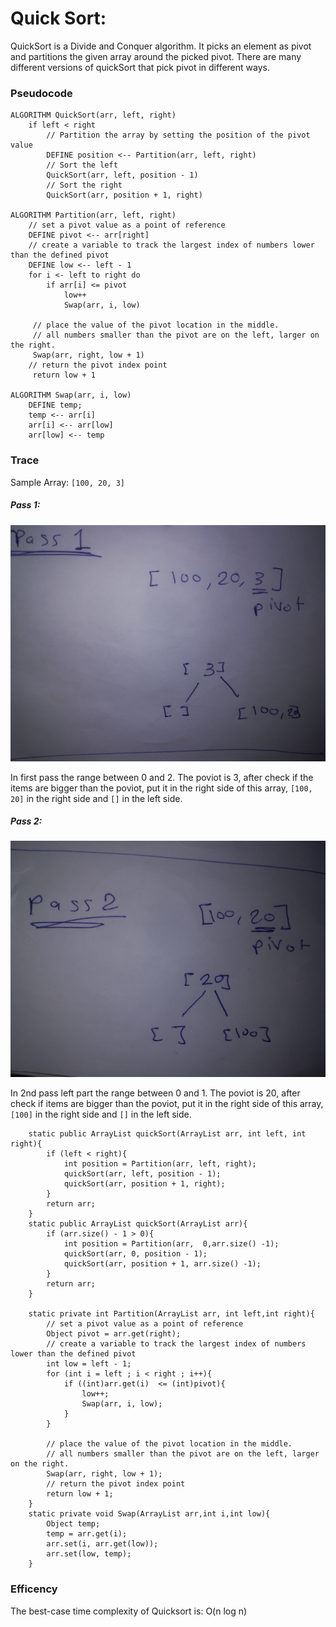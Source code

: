 # Quick Sort: 
QuickSort is a Divide and Conquer algorithm. It picks an element as pivot and partitions the given array around the picked pivot. There are many different versions of quickSort that pick pivot in different ways. 


### Pseudocode
```
ALGORITHM QuickSort(arr, left, right)
    if left < right
        // Partition the array by setting the position of the pivot value 
        DEFINE position <-- Partition(arr, left, right)
        // Sort the left
        QuickSort(arr, left, position - 1)
        // Sort the right
        QuickSort(arr, position + 1, right)

ALGORITHM Partition(arr, left, right)
    // set a pivot value as a point of reference
    DEFINE pivot <-- arr[right]
    // create a variable to track the largest index of numbers lower than the defined pivot
    DEFINE low <-- left - 1
    for i <- left to right do
        if arr[i] <= pivot
            low++
            Swap(arr, i, low)

     // place the value of the pivot location in the middle.
     // all numbers smaller than the pivot are on the left, larger on the right. 
     Swap(arr, right, low + 1)
    // return the pivot index point
     return low + 1

ALGORITHM Swap(arr, i, low)
    DEFINE temp;
    temp <-- arr[i]
    arr[i] <-- arr[low]
    arr[low] <-- temp
```

### Trace
Sample Array: `[100, 20, 3]`

##### Pass 1:

![](./pass1.jpg)

In first pass the range between 0 and 2.
The poviot is 3, after check if the items are bigger than the poviot, put it in the right side of this array, `[100, 20]` in the right side and `[]` in the left side.


##### Pass 2:

![](./pass2.jpg)

In 2nd pass left part  the range between 0 and 1.
The poviot is 20, after check if items are bigger than the poviot, put it in the right side of this array, `[100]` in the right side and `[]` in the left side. 


```
    static public ArrayList quickSort(ArrayList arr, int left, int right){
        if (left < right){
            int position = Partition(arr, left, right);
            quickSort(arr, left, position - 1);
            quickSort(arr, position + 1, right);
        }
        return arr;
    }
    static public ArrayList quickSort(ArrayList arr){
        if (arr.size() - 1 > 0){
            int position = Partition(arr,  0,arr.size() -1);
            quickSort(arr, 0, position - 1);
            quickSort(arr, position + 1, arr.size() -1);
        }
        return arr;
    }

    static private int Partition(ArrayList arr, int left,int right){
        // set a pivot value as a point of reference
        Object pivot = arr.get(right);
        // create a variable to track the largest index of numbers lower than the defined pivot
        int low = left - 1;
        for (int i = left ; i < right ; i++){
            if ((int)arr.get(i)  <= (int)pivot){
                low++;
                Swap(arr, i, low);
            }
        }

        // place the value of the pivot location in the middle.
        // all numbers smaller than the pivot are on the left, larger on the right.
        Swap(arr, right, low + 1);
        // return the pivot index point
        return low + 1;
    }
    static private void Swap(ArrayList arr,int i,int low){
        Object temp;
        temp = arr.get(i);
        arr.set(i, arr.get(low));
        arr.set(low, temp);
    }
```

### Efficency

The best-case time complexity of Quicksort is: O(n log n)